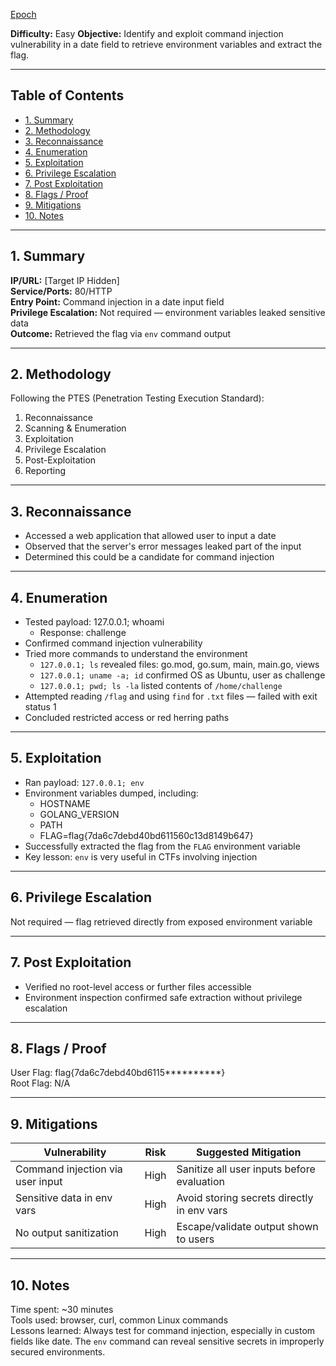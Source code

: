 [Epoch](https://tryhackme.com/room/epoch)

**Difficulty:** Easy 
**Objective:** Identify and exploit command injection vulnerability in a date field to retrieve environment variables and extract the flag.

---

## Table of Contents  
- [1. Summary](#1-summary)  
- [2. Methodology](#2-methodology)  
- [3. Reconnaissance](#3-reconnaissance)  
- [4. Enumeration](#4-enumeration)  
- [5. Exploitation](#5-exploitation)  
- [6. Privilege Escalation](#6-privilege-escalation)  
- [7. Post Exploitation](#7-post-exploitation)  
- [8. Flags / Proof](#8-flags--proof)  
- [9. Mitigations](#9-mitigations)  
- [10. Notes](#10-notes)

---

## 1. Summary  
**IP/URL:** [Target IP Hidden]  
**Service/Ports:** 80/HTTP  
**Entry Point:** Command injection in a date input field  
**Privilege Escalation:** Not required — environment variables leaked sensitive data  
**Outcome:** Retrieved the flag via `env` command output

---

## 2. Methodology  
Following the PTES (Penetration Testing Execution Standard):  
1. Reconnaissance  
2. Scanning & Enumeration  
3. Exploitation  
4. Privilege Escalation  
5. Post-Exploitation  
6. Reporting

---

## 3. Reconnaissance  
- Accessed a web application that allowed user to input a date  
- Observed that the server's error messages leaked part of the input  
- Determined this could be a candidate for command injection

---

## 4. Enumeration  
- Tested payload: 127.0.0.1; whoami  
  - Response: challenge  
- Confirmed command injection vulnerability  
- Tried more commands to understand the environment  
  - `127.0.0.1; ls` revealed files: go.mod, go.sum, main, main.go, views  
  - `127.0.0.1; uname -a; id` confirmed OS as Ubuntu, user as challenge  
  - `127.0.0.1; pwd; ls -la` listed contents of `/home/challenge`  
- Attempted reading `/flag` and using `find` for `.txt` files — failed with exit status 1  
- Concluded restricted access or red herring paths

---

## 5. Exploitation  
- Ran payload: `127.0.0.1; env`  
- Environment variables dumped, including:  
  - HOSTNAME  
  - GOLANG_VERSION  
  - PATH  
  - FLAG=flag{7da6c7debd40bd611560c13d8149b647}  
- Successfully extracted the flag from the `FLAG` environment variable  
- Key lesson: `env` is very useful in CTFs involving injection

---

## 6. Privilege Escalation  
Not required — flag retrieved directly from exposed environment variable

---

## 7. Post Exploitation  
- Verified no root-level access or further files accessible  
- Environment inspection confirmed safe extraction without privilege escalation

---

## 8. Flags / Proof  
User Flag: flag{7da6c7debd40bd6115**********}  
Root Flag: N/A

---

## 9. Mitigations  
| Vulnerability                   | Risk  | Suggested Mitigation                       |  
|--------------------------------|-------|--------------------------------------------|  
| Command injection via user input | High  | Sanitize all user inputs before evaluation |  
| Sensitive data in env vars     | High  | Avoid storing secrets directly in env vars |  
| No output sanitization         | High  | Escape/validate output shown to users      |

---

## 10. Notes  
Time spent: ~30 minutes  
Tools used: browser, curl, common Linux commands  
Lessons learned: Always test for command injection, especially in custom fields like date. The `env` command can reveal sensitive secrets in improperly secured environments.











